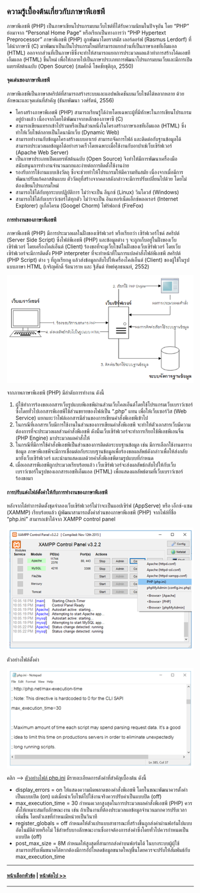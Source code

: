 ## ความรู้เบื้องต้นเกี่ยวกับภาษาพีเอชพี
ภาษาพีเอชพี (PHP) เป็นภาษาเขียนโปรแกรมบนเว็บไซต์ที่ได้รับความนิยมในปัจจุบัน โดย “PHP” ย่อมาจาก “Personal Home Page” หรือเรียกเป็นทางการว่า “PHP Hypertext Preprocessor” ภาษาพีเอชพี (PHP) ถูกพัฒนาโดยราสมัส เลอร์ดอร์ฟ (Rasmus Lerdorf) ที่ได้นำภาษาซี (C) มาพัฒนาเป็นเป็นโปรแกรมใหม่ที่สามารถแยกส่วนที่เป็นภาษาเอชทีเอ็มแอล (HTML) ออกจากส่วนที่เป็นภาษาซีซึ่งจะทำให้สามารถแยกการประมวลผลแล้วทำการสร้างโค้ดเอชทีเอ็มแอล (HTML) ขึ้นใหม่ เพื่อให้กลายไปเป็นภาษาประเภทการพัฒนาโปรแกรมบนเว็บและมีการเปิดเผยรหัสต้นฉบับ (Open Source) (สมศักดิ์ โชคชัยชุติกุล, 2550)

#### จุดเด่นของภาษาพีเอชพี
ภาษาพีเอชพีเป็นภาษาสคริปต์ที่สามารถสร้างระบบและแอปพลิเคชันบนเว็บไซต์ได้หลากหลาย ด้วยลักษณะและจุดเด่นที่สำคัญ (ธันยพัฒนา วงศ์รัตน์, 2556)
* โครงสร้างภาษาพีเอชพี (PHP) สามารถเรียนรู้ได้ง่ายโดยเฉพาะผู้ที่มีทักษะในการเขียนโปรแกรมอยู่บ้างแล้ว เนื่องจากโดยได้พัฒนาจากหลักของภาษาซี (C)
* สามารถเขียนแทรกเข้าไปร่วมหรือเป็นส่วนหนึ่งในโครงสร้างภาษาเอชทีเอ็มแอล (HTML) ซึ่งทำให้เว็บไซต์กลายเป็นไดนามิกเว็บ (Dynamic Web)
* สามารถทำงานกับข้อมูลโครงสร้างแบบอาเรย์ สามารถจัดการไฟล์ และติดต่อกับฐานข้อมูลได้ สามารถประมวลผลข้อมูลได้อย่างรวดเร็วโดยเฉพาะเมื่อใช้งานกับอาปาเช่เว็บเซิร์ฟเวอร์ (Apache Web Server)
* เป็นภาษาประเภทเปิดเผยรหัสต้นฉบับ (Open Source) จึงทำให้มีการพัฒนาเครื่องมือสนับสนุนการทำงานจำนวนมากและง่ายต่อการติดตั้งใช้งานง่าย
* รองรับการใช้งานแบบเชิงวัตถุ ซึ่งจะช่วยทำให้โปรแกรมให้มีความทันสมัย เนื่องจากเมื่อมีการพัฒนาปรับแก้คลาสต้นแบบ ตัววัตถุที่สร้างจากคลาสดังกล่าวจะมีการปรับเปลี่ยนไปด้วย โดยไม่ต้องเขียนโปรแกรมใหม่
* สามารถใช้ได้กับทุกระบบปฏิบัติการ ไม่ว่าจะเป็น ลีนุกซ์ (Linux) วินโดวส์ (Windows)
* สามารถใช้ได้กับเบราว์เซอร์ได้ทุกตัว ไม่ว่าจะเป็น อินเทอร์เน็ตเอ็กซ์พลอเรอร์ (Internet Explorer) กูเกิ้ลโครม (Googel Chorm) ไฟร์ฟอกซ์ (FireFox)

#### การทำงานของภาษาพีเอชพี
ภาษาพีเอชพี (PHP) มีการประมวลผลในฝั่งของเซิร์ฟเวอร์ หรือเรียกว่า เซิร์ฟเวอร์ไซด์ สคริปต์ (Server Side Script) ซึ่งไฟล์พีเอชพี (PHP) และข้อมูลต่าง ๆ จะถูกเก็บอยู่ในฝั่งของเว็บเซิร์ฟเวอร์ โดยเครื่องไคล์เอ็นต์ (Client) ร้องขอที่จะดูเว็บไซต์ในฝั่งของเว็บเซิร์ฟเวอร์ โดยเว็บเซิร์ฟเวอร์จะมีการติดตั้ง PHP interpreter ที่จะทำหน้าที่ในการแปลคำสั่งไฟล์พีเอชพี สคริปต์ (PHP  Script) ต่าง ๆ ที่ถูกเรียกดู แล้วส่งข้อมูลกลับไปให้เครื่องไคล์เอ็นต์ (Client) ของผู้ใช้ในรูปแบบภาษา HTML (เจริญศักดิ์ รัตนวราห และ ฐิสันต์ ทิพย์ศุภธนนท์, 2552)

<img src=img/0301.png>

จากภาพภาษาพีเอชพี (PHP) มีลำดับการทำงาน ดังนี้
1. ผู้ใช้ทำการร้องขอเอกสารเว็บรูปแบบพีเอชพีผ่านส่วนเว็บไคลเอ็นต์โดยใช้โปรแกรมเว็บเบราว์เซอร์ ซึ่งโดยทั่วไปเอกสารพีเอชพีใช้ส่วนขยายของไฟล์เป็น “.php” แทน เพื่อให้เว็บเซอร์วิส (Web Service) แยกแยะว่าไฟล์เอกสารมีส่วนของการเขียนคำสั่งพีเอชพีเข้าไป
2. ในกรณีที่เอกสารเว็บมีการใช้งานในส่วนของการเขียนคำสั่งพีเอชพี จะทำให้ตัวเอกสารเว็บมีความต้องการที่จะประมวลผลส่วนคำสั่งพีเอชพี ดังนั้นเว็บเซิร์ฟเวอร์จะทำการเรียกใช้พีเอชพีเอนจิ้น (PHP Engine) มาประมวลผลคำสั่งให้
3. ในกรณีที่มีการใช้คำสั่งพีเอชพีเป็นส่วนของการติดต่อระบบฐานข้อมูล เช่น มีการเลือกใช้งานตารางข้อมูล ภาษาพีเอชพีจะมีการเชื่อมต่อกับระบบฐานข้อมูลเพื่อร้องขอผลลัพธ์ดังกล่าวเพื่อให้ส่งกลับมายังเว็บเซิร์ฟเวอร์ และนำมาแสดงผลด้วยคำสั่งพีเอชพีตามรูปแบบที่กำหนด
4. เมื่อเอกสารพีเอชพีถูกประมวลเรียบร้อยแล้ว เว็บเซิร์ฟเวอร์จะส่งผลลัพธ์กลับไปให้กับเว็บเบราว์เซอร์ในรูปของเอกสารเอชทีเอ็มแอล (HTML) เพื่อแสดงผลลัพธ์ตามที่เว็บเบราว์เซอร์ร้องขอมา

#### การปรับแต่งไฟล์ตั้งค่าให้กับการทำงานของภาษาพีเอชพี
หลังจากได้ทำการติดตั้งชุดจำลองเว็บเซิร์ฟเวอร์ไม่ว่าจะเป็นแอปเซิร์ฟ (AppServe) หรือ เอ็กซ์-แซม (XAMMP) เรียบร้อยแล้ว ผู้พัฒนาสามารถตั้งค่าส่วนของภาษาพีเอชพี (PHP) จากไฟล์ที่ชื่อ “php.ini” สามารถเข้าได้จาก XAMPP control panel

<img src=img/0302.png>

ตัวอย่างไฟล์ตั้งค่า

<img src=img/0303.png>

คลิก --> [ตัวอย่างไฟล์ php.ini](ini/php.ini)
มีรายละเอียดการตังค่าที่สำคัญเบื้องต้น ดังนี้
* display_errors = on 
ให้แสดงความผิดพลาดของคำสั่งพีเอชพี โดยในขณะพัฒนาควรตั้งค่าเป็นแบบเปิด (on) แต่เมื่อนำเว็บไซต์ไปใช้งานจริงควรปรับค่าเป็นแบบปิด (off)
* max_execution_time = 30
กำหนดเวลาสูงสุดในการประมวลผลคำสั่งพีเอชพี (PHP) ควรตั้งให้เหมาะสมกับลักษณะงาน เช่น ถ้าเป็นงานที่ต้องประมวลผลข้อมูลจำนวนมากควรปรับเวลาเพิ่มขึ้น โดยตัวเลขที่กำหนเมีหน่วยเป็นวินาที
* register_globals = off
กำหนดให้ตัวแปรแบบสาธารณะที่สร้างขึ้นถูกส่งค่าผ่านฟอร์มไปแบบอัตโนมัติด้วยหรือไม่ ใช้สำหรับบางลักษณะงานซึ่งอาจต้องการส่งค่าซึ่งโดยทั่วไปควรกำหนดเป็นแบบปิด (off) 
* post_max_size = 8M
กำหนดให้สูงสุดที่สามารถส่งค่าบนฟอร์มได้ ในบางระบบผู้ผุ้ใช้สามารถปรับเพิ่มขนาดได้หากต้องมีการอัปโหลดข้อมูลขนาดใหญ่ขึ้นโดยควรจะปรับให้สัมพันธ์กับ max_execution_time

---
#### [หน้าเลือกหัวข้อ](README.md) | [หน้าต่อไป >>](0302.md)
---
